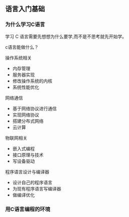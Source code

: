 ## 语言入门基础

### 为什么学习C语言

学习 C 语言需要先想想为什么要学,而不是不思考就先开始学。

c语言能做什么？

操作系统相关

- 内存管理
- 服务器实现
- 修改操作系统的内核
- 系统性能优化

网络通信

- 基于网络协议进行通信
- 实现网络协议
- 搭建分布式网络
- 云计算

物联网相关

- 嵌入式编程
- 接口原理与技术
- 写设备驱动

程序语言设计与编译器

- 设计自己的程序语言
- 为现有程序语言写编译器
- 做编译优化

### 用C语言编程的环境

